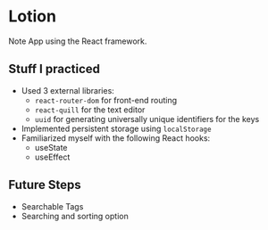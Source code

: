 # Lotion
Note App using the React framework.

## Stuff I practiced
- Used 3 external libraries:
    - `react-router-dom` for front-end routing
    - `react-quill` for the text editor
    - `uuid` for generating universally unique identifiers for the keys
- Implemented persistent storage using `localStorage`
- Familiarized myself with the following React hooks:
    - useState
    - useEffect

## Future Steps
- Searchable Tags
- Searching and sorting option
